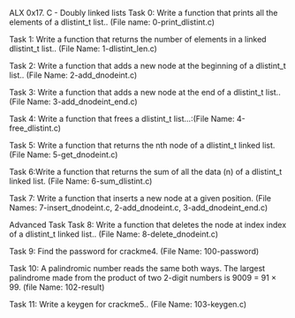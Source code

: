 ALX 0x17. C - Doubly linked lists
Task 0: Write a function that prints all the elements of a dlistint_t list.. (File name: 0-print_dlistint.c)

Task 1: Write a function that returns the number of elements in a linked dlistint_t list.. (File Name: 1-dlistint_len.c)

Task 2: Write a function that adds a new node at the beginning of a dlistint_t list.. (File Name: 2-add_dnodeint.c)

Task 3: Write a function that adds a new node at the end of a dlistint_t list.. (File Name: 3-add_dnodeint_end.c)

Task 4: Write a function that frees a dlistint_t list...:(File Name: 4-free_dlistint.c)

Task 5: Write a function that returns the nth node of a dlistint_t linked list. (File Name: 5-get_dnodeint.c)

Task 6:Write a function that returns the sum of all the data (n) of a dlistint_t linked list. (File Name: 6-sum_dlistint.c)

Task 7: Write a function that inserts a new node at a given position. (File Names: 7-insert_dnodeint.c, 2-add_dnodeint.c, 3-add_dnodeint_end.c)

Advanced Task
Task 8: Write a function that deletes the node at index index of a dlistint_t linked list.. (File Name: 8-delete_dnodeint.c)

Task 9: Find the password for crackme4. (File Name: 100-password)

Task 10: A palindromic number reads the same both ways. The largest palindrome made from the product of two 2-digit numbers is 9009 = 91 × 99. (file Name: 102-result)

Task 11: Write a keygen for crackme5.. (File Name: 103-keygen.c)
